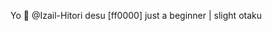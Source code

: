 Yo 👋 @Izail-Hitori desu 
[ff0000] just a beginner | slight otaku 

<!---
Izail-Hitori/Izail-Hitori is a ✨ special ✨ repository because its `README.md` (this file) appears on your GitHub profile.
You can click the Preview link to take a look at your changes.
--->

